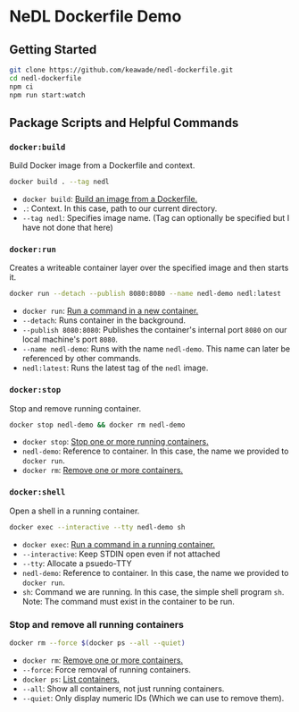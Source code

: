 # NeDL Dockerfile Demo

## Getting Started

```bash
git clone https://github.com/keawade/nedl-dockerfile.git
cd nedl-dockerfile
npm ci
npm run start:watch
```

## Package Scripts and Helpful Commands

### `docker:build`

Build Docker image from a Dockerfile and context.

```bash
docker build . --tag nedl
```

- `docker build`: [Build an image from a Dockerfile.](https://docs.docker.com/engine/reference/commandline/build/)
- `.`: Context. In this case, path to our current directory.
- `--tag nedl`: Specifies image name. (Tag can optionally be specified but I have not done that here)

### `docker:run`

Creates a writeable container layer over the specified image and then starts it.

```bash
docker run --detach --publish 8080:8080 --name nedl-demo nedl:latest
```

- `docker run`: [Run a command in a new container.](https://docs.docker.com/engine/reference/commandline/run/)
- `--detach`: Runs container in the background.
- `--publish 8080:8080`: Publishes the container's internal port `8080` on our local machine's port `8080`.
- `--name nedl-demo`: Runs with the name `nedl-demo`. This name can later be referenced by other commands.
- `nedl:latest`: Runs the latest tag of the `nedl` image.

### `docker:stop`

Stop and remove running container.

```bash
docker stop nedl-demo && docker rm nedl-demo
```

- `docker stop`: [Stop one or more running containers.](https://docs.docker.com/engine/reference/commandline/stop/)
- `nedl-demo`: Reference to container. In this case, the name we provided to `docker run`.
- `docker rm`: [Remove one or more containers.](https://docs.docker.com/engine/reference/commandline/rm/)

### `docker:shell`

Open a shell in a running container.

```bash
docker exec --interactive --tty nedl-demo sh
```

- `docker exec`: [Run a command in a running container.](https://docs.docker.com/engine/reference/commandline/exec/)
- `--interactive`: Keep STDIN open even if not attached
- `--tty`: Allocate a psuedo-TTY
- `nedl-demo`: Reference to container. In this case, the name we provided to `docker run`.
- `sh`: Command we are running. In this case, the simple shell program `sh`. Note: The command must
  exist in the container to be run.

### Stop and remove all running containers

```bash
docker rm --force $(docker ps --all --quiet)
```

- `docker rm`: [Remove one or more containers.](https://docs.docker.com/engine/reference/commandline/rm/)
- `--force`: Force removal of running containers.
- `docker ps`: [List containers.](https://docs.docker.com/engine/reference/commandline/ps/)
- `--all`: Show all containers, not just running containers.
- `--quiet`: Only display numeric IDs (Which we can use to remove them).
